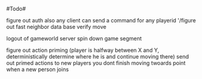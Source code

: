 #Todo#

figure out auth
    also any client can send a command for any playerid
'/figure out fast neighbor
data base
verify move

logout of gameworld server
    spin down game segment

figure out action priming (player is halfway between X and Y, deterministically determine where he is and continue moving there)
    send out primed actions to new players
        you dont finish moving twoards point when a new person joins
